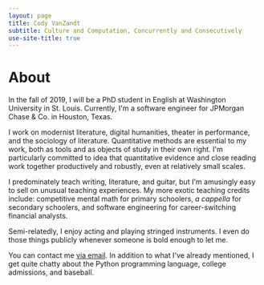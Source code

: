 ```yaml
---
layout: page
title: Cody VanZandt
subtitle: Culture and Computation, Concurrently and Consecutively
use-site-title: true
---
```


# About
In the fall of 2019, I will be a PhD student in English at Washington University in St. Louis. Currently, I'm a software engineer for JPMorgan Chase & Co. in Houston, Texas. 

I work on modernist literature, digital humanities, theater in performance, and the sociology of literature. Quantitative methods are essential to my work, both as tools and as objects of study in their own right. I'm particularly committed to idea that quantitative evidence and close reading work together productively and robustly, even at relatively small scales.

I predominately teach writing, literature, and guitar, but I'm amusingly easy to sell on unusual teaching experiences. My more exotic teaching credits include: competitive mental math for primary schoolers, *a cappella* for secondary schoolers, and software engineering for career-switching financial analysts. 

Semi-relatedly, I enjoy acting and playing stringed instruments. I even do those things publicly whenever someone is bold enough to let me.

You can contact me [via email](mailto:cody.a.vanzandt@gmail.com). In addition to what I've already mentioned, I get quite chatty about the Python programming language, college admissions, and baseball.


